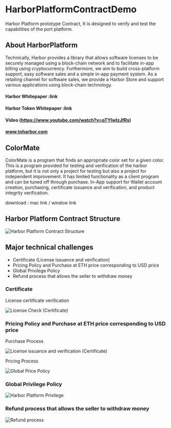 # HarborPlatformContractDemo
Harbor Platform prototype Contract, It is designed to verify and test the capabilities of the port platform.


## About HarborPlatform

Technically, Harbor provides a library that allows software licenses to be securely managed using a block-chain network and to facilitate in-app billing using cryptocurrency.
Furthermore, we aim to build cross-platform support, easy software sales and a simple in-app payment system.
As a retailing channel for software sales, we provide a Harbor Store and support various applications using block-chain technology.

#### Harbor Whitepaper :link

#### Harbor Token Whitepaper :link

#### Video (https://www.youtube.com/watch?v=qTYIwlzJfRs)

#### www.toharbor.com

## ColorMate

ColorMate is a program that finds an appropriate color set for a given color.
This is a program provided for testing and verification of the harbor platform, but it is not only a project for testing but also a project for independent improvement.
It has limited functionality as a client program and can be tuned off through purchase. In-App support for Wallet account creation, purchasing, certificate issuance and verification, and product integrity verification.

download : mac link / window link

## Harbor Platform Contract Structure

![](img/CL_HarborPlatform.png "Harbor Platform Contract Structure")

## Major technical challenges
- Certificate (License issuance and verification)
- Pricing Policy and Purchase at ETH price corresponding to USD price
- Global Privilege Policy
- Refund process that allows the seller to withdraw money

### Certificate

License certificate verification

![](img/AD_LicenseCheck.png "License Check (Certificate)")

### Pricing Policy and Purchase at ETH price corresponding to USD price

Purchase Process 

![](img/AD_LicenseBuy.png "License issuance and verification (Certificate)")

Pricing Process

![](img/CL_GlobalPrice.png "Global Price Policy")

### Global Privilege Policy

![](img/CL_Connector.png "Harbor Platform Privilege")

### Refund process that allows the seller to withdraw money


![](img/chart_refund.png "Refund process")

